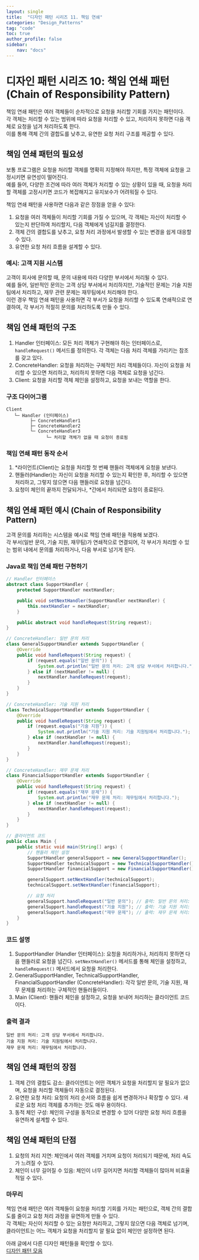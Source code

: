 ```yaml
---
layout: single
title:  "디자인 패턴 시리즈 11. 책임 연쇄"
categories: "Design_Patterns"
tag: "code"
toc: true
author_profile: false
sidebar:
    nav: "docs"
---
```


# 디자인 패턴 시리즈 10: 책임 연쇄 패턴 (Chain of Responsibility Pattern)  

책임 연쇄 패턴은 여러 객체들이 순차적으로 요청을 처리할 기회를 가지는 패턴이다.  
각 객체는 처리할 수 있는 범위에 따라 요청을 처리할 수 있고, 처리하지 못하면 다음 객체로 요청을 넘겨 처리하도록 한다.  
이를 통해 객체 간의 결합도를 낮추고, 유연한 요청 처리 구조를 제공할 수 있다.  

## 책임 연쇄 패턴의 필요성  

보통 프로그램은 요청을 처리할 객체를 명확히 지정해야 하지만, 특정 객체에 요청을 고정시키면 유연성이 떨어진다.  
예를 들어, 다양한 조건에 따라 여러 객체가 처리할 수 있는 상황이 있을 때, 요청을 처리할 객체를 고정시키면 코드가 복잡해지고 유지보수가 어려워질 수 있다.  

책임 연쇄 패턴을 사용하면 다음과 같은 장점을 얻을 수 있다:  

1. 요청을 여러 객체들이 처리할 기회를 가질 수 있으며, 각 객체는 자신이 처리할 수 있는지 판단하여 처리할지, 다음 객체에게 넘길지를 결정한다.  
2. 객체 간의 결합도를 낮추고, 요청 처리 과정에서 발생할 수 있는 변경을 쉽게 대응할 수 있다.  
3. 유연한 요청 처리 흐름을 설계할 수 있다.  

### 예시: 고객 지원 시스템  

고객이 회사에 문의할 때, 문의 내용에 따라 다양한 부서에서 처리될 수 있다.  
예를 들어, 일반적인 문의는 고객 상담 부서에서 처리하지만, 기술적인 문제는 기술 지원팀에서 처리하고, 재무 관련 문제는 재무팀에서 처리해야 한다.  
이런 경우 책임 연쇄 패턴을 사용하면 각 부서가 요청을 처리할 수 있도록 연쇄적으로 연결하여, 각 부서가 적절히 문의를 처리하도록 만들 수 있다.  

## 책임 연쇄 패턴의 구조  

1. Handler 인터페이스: 모든 처리 객체가 구현해야 하는 인터페이스로, `handleRequest()` 메서드를 정의한다. 각 객체는 다음 처리 객체를 가리키는 참조를 갖고 있다.  
2. ConcreteHandler: 요청을 처리하는 구체적인 처리 객체들이다. 자신이 요청을 처리할 수 있으면 처리하고, 처리하지 못하면 다음 객체로 요청을 넘긴다.  
3. Client: 요청을 처리할 객체 체인을 설정하고, 요청을 보내는 역할을 한다.  

### 구조 다이어그램  

```
Client
   └─ Handler (인터페이스)
         ├─ ConcreteHandler1
         ├─ ConcreteHandler2
         └─ ConcreteHandler3
               └─ 처리할 객체가 없을 때 요청이 종료됨
```  

### 책임 연쇄 패턴 동작 순서  

1. *라이언트(Client)는 요청을 처리할 첫 번째 핸들러 객체에게 요청을 보낸다.  
2. 핸들러(Handler)는 자신이 요청을 처리할 수 있는지 확인한 후, 처리할 수 있으면 처리하고, 그렇지 않으면 다음 핸들러로 요청을 넘긴다.  
3. 요청이 체인의 끝까지 전달되거나, *간에서 처리되면 요청이 종료된다.  

## 책임 연쇄 패턴 예시 (Chain of Responsibility Pattern)  

고객 문의를 처리하는 시스템을 예시로 책임 연쇄 패턴을 적용해 보겠다.  
각 부서(일반 문의, 기술 지원, 재무팀)가 연쇄적으로 연결되어, 각 부서가 처리할 수 있는 범위 내에서 문의를 처리하거나, 다음 부서로 넘기게 된다.  

### Java로 책임 연쇄 패턴 구현하기  

```java
// Handler 인터페이스
abstract class SupportHandler {
    protected SupportHandler nextHandler;

    public void setNextHandler(SupportHandler nextHandler) {
        this.nextHandler = nextHandler;
    }

    public abstract void handleRequest(String request);
}

// ConcreteHandler: 일반 문의 처리
class GeneralSupportHandler extends SupportHandler {
    @Override
    public void handleRequest(String request) {
        if (request.equals("일반 문의")) {
            System.out.println("일반 문의 처리: 고객 상담 부서에서 처리합니다.");
        } else if (nextHandler != null) {
            nextHandler.handleRequest(request);
        }
    }
}

// ConcreteHandler: 기술 지원 처리
class TechnicalSupportHandler extends SupportHandler {
    @Override
    public void handleRequest(String request) {
        if (request.equals("기술 지원")) {
            System.out.println("기술 지원 처리: 기술 지원팀에서 처리합니다.");
        } else if (nextHandler != null) {
            nextHandler.handleRequest(request);
        }
    }
}

// ConcreteHandler: 재무 문제 처리
class FinancialSupportHandler extends SupportHandler {
    @Override
    public void handleRequest(String request) {
        if (request.equals("재무 문제")) {
            System.out.println("재무 문제 처리: 재무팀에서 처리합니다.");
        } else if (nextHandler != null) {
            nextHandler.handleRequest(request);
        }
    }
}

// 클라이언트 코드
public class Main {
    public static void main(String[] args) {
        // 핸들러 체인 설정
        SupportHandler generalSupport = new GeneralSupportHandler();
        SupportHandler technicalSupport = new TechnicalSupportHandler();
        SupportHandler financialSupport = new FinancialSupportHandler();

        generalSupport.setNextHandler(technicalSupport);
        technicalSupport.setNextHandler(financialSupport);

        // 요청 처리
        generalSupport.handleRequest("일반 문의"); // 출력: 일반 문의 처리: 고객 상담 부서에서 처리합니다.
        generalSupport.handleRequest("기술 지원"); // 출력: 기술 지원 처리: 기술 지원팀에서 처리합니다.
        generalSupport.handleRequest("재무 문제"); // 출력: 재무 문제 처리: 재무팀에서 처리합니다.
    }
}
```  

### 코드 설명  

1. SupportHandler (Handler 인터페이스): 요청을 처리하거나, 처리하지 못하면 다음 핸들러로 요청을 넘긴다. `setNextHandler()` 메서드를 통해 체인을 설정하고, `handleRequest()` 메서드에서 요청을 처리한다.  
2. GeneralSupportHandler, TechnicalSupportHandler, FinancialSupportHandler (ConcreteHandler): 각각 일반 문의, 기술 지원, 재무 문제를 처리하는 구체적인 핸들러들이다.  
3. Main (Client): 핸들러 체인을 설정하고, 요청을 보내어 처리하는 클라이언트 코드이다.  

### 출력 결과  

```
일반 문의 처리: 고객 상담 부서에서 처리합니다.
기술 지원 처리: 기술 지원팀에서 처리합니다.
재무 문제 처리: 재무팀에서 처리합니다.
```  

## 책임 연쇄 패턴의 장점  

1. 객체 간의 결합도 감소: 클라이언트는 어떤 객체가 요청을 처리할지 알 필요가 없으며, 요청을 처리할 객체들이 자동으로 결정된다.
2. 유연한 요청 처리: 요청의 처리 순서와 흐름을 쉽게 변경하거나 확장할 수 있다. 새로운 요청 처리 객체를 추가하는 것도 매우 용이하다.  
3. 동적 체인 구성: 체인의 구성을 동적으로 변경할 수 있어 다양한 요청 처리 흐름을 유연하게 설계할 수 있다.  

## 책임 연쇄 패턴의 단점  

1. 요청의 처리 지연: 체인에서 여러 객체를 거치며 요청이 처리되기 때문에, 처리 속도가 느려질 수 있다.  
2. 체인이 너무 길어질 수 있음: 체인이 너무 길어지면 처리할 객체들이 많아져 비효율적일 수 있다.  



### 마무리  

책임 연쇄 패턴은 여러 객체들이 요청을 처리할 기회를 가지는 패턴으로, 객체 간의 결합도를 줄이고 요청 처리 과정을 유연하게 만들 수 있다.  
각 객체는 자신이 처리할 수 있는 요청만 처리하고, 그렇지 않으면 다음 객체로 넘기며, 클라이언트는 어느 객체가 요청을 처리할지 알 필요 없이 체인만 설정하면 된다.  

아래 글에서 다른 디자인 패턴들을 확인할 수 있다.  
[디자인 패턴 모음](https://gihak111.github.io/design_patterns/2024/11/05/Types_Of_Design_Patterns_upload.html)  
